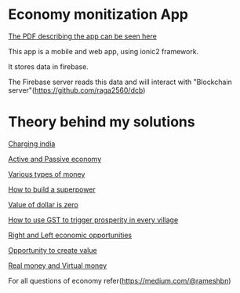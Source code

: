# Economy monitization App

[The PDF describing the app can be seen here](https://drive.google.com/open?id=1W8sFw31hmzpDpyE9gsZBMQwhtyjbWlYr)

This app is a mobile and web app, using ionic2 framework.

It stores data in firebase.

The Firebase server reads this data and will interact with "Blockchain server"(https://github.com/raga2560/dcb)

# Theory behind my solutions

[Charging india](https://medium.com/p/charging-india-c319ceed74f4)

[Active and Passive economy](https://medium.com/p/active-and-passive-economy-differences-9be9b1bd1a15)

[Various types of money](https://medium.com/p/a-brief-about-money-banking-crypto-tokens-coins-2e399dc451a1)

[How to build a superpower](https://medium.com/takeaway-chuck/five-man-super-nation-9bc384efba29)

[Value of dollar is zero](https://medium.com/@rameshbn/value-of-dollar-is-zero-208df857677d)

[How to use GST to trigger prosperity in every village](https://medium.com/@rameshbn/method-of-using-gst-to-monitor-and-trigger-prosperity-in-every-village-dfec7a881002)

[Right and Left economic opportunities](https://medium.com/@rameshbn/left-and-right-economic-opportunities-22cc2b116960)

[Opportunity to create value](https://medium.com/@rameshbn/opportunity-to-create-value-ocv-f112acf236da)

[Real money and Virtual money](https://medium.com/@rameshbn/real-money-and-virtual-money-93b29e503755)




For all questions of economy refer(https://medium.com/@rameshbn)


